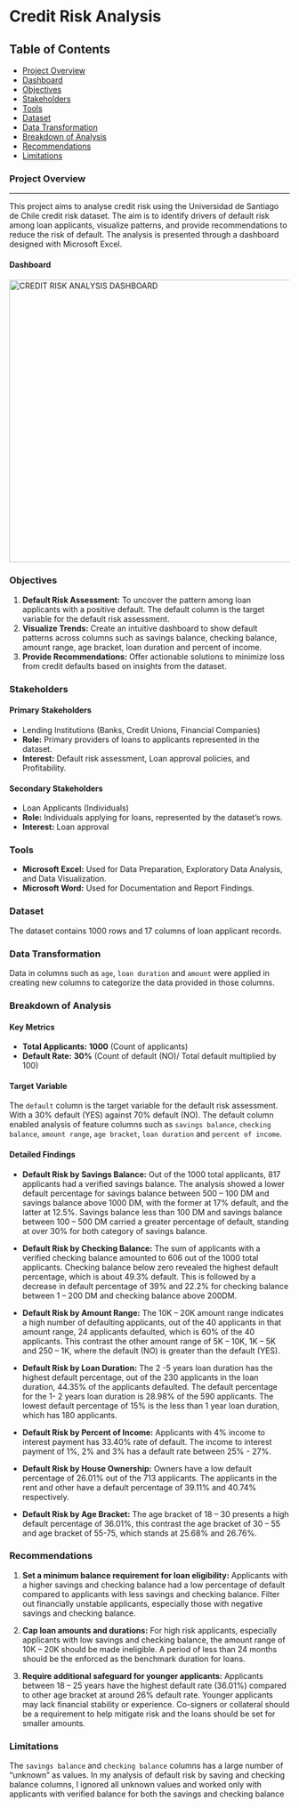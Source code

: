 # Credit Risk Analysis

## Table of Contents
- [Project Overview](#project-overview)
- [Dashboard](#dashboard)
- [Objectives](#objectives)
- [Stakeholders](#stakeholders)
- [Tools](#tools)
- [Dataset](#dataset)
- [Data Transformation](#data-transformation)
- [Breakdown of Analysis](#breakdown-of-analysis)
- [Recommendations](#recommendations)
- [Limitations](#limitations)

### Project Overview
---
This project aims to analyse credit risk using the Universidad de Santiago de Chile credit risk dataset. The aim is to identify drivers of default risk among loan applicants, visualize patterns, and provide recommendations to reduce the risk of default. The analysis is presented through a dashboard designed with Microsoft Excel.

#### Dashboard

<img width="1304" height="508" alt="CREDIT RISK ANALYSIS DASHBOARD" src="https://github.com/user-attachments/assets/102290f6-79dd-4894-9da9-daea761c904f" />

### Objectives
1. **Default Risk Assessment:** To uncover the pattern among loan applicants with a positive default. The default column is the target variable for the default risk assessment.
2. **Visualize Trends:** Create an intuitive dashboard to show default patterns across columns such as savings balance, checking balance, amount range, age bracket, loan duration and percent of income.
3. **Provide Recommendations:** Offer actionable solutions to minimize loss from credit defaults based on insights from the dataset.

### Stakeholders
#### Primary Stakeholders
- Lending Institutions (Banks, Credit Unions, Financial Companies)
- **Role:** Primary providers of loans to applicants represented in the dataset.
- **Interest:** Default risk assessment, Loan approval policies, and Profitability.
#### Secondary Stakeholders
- Loan Applicants (Individuals)
- **Role:** Individuals applying for loans, represented by the dataset’s rows.
- **Interest:** Loan approval

### Tools
- **Microsoft Excel:** Used for Data Preparation, Exploratory Data Analysis, and Data Visualization.
- **Microsoft Word:** Used for Documentation and Report Findings.

### Dataset
The dataset contains 1000 rows and 17 columns of loan applicant records.

### Data Transformation
Data in columns such as `age`, `loan duration` and `amount` were applied in creating new columns to categorize the data provided in those columns.

### Breakdown of Analysis
#### Key Metrics
- **Total Applicants:** **1000** (Count of applicants)
- **Default Rate:** **30%** (Count of default (NO)/ Total default multiplied by 100)

#### Target Variable
The `default` column is the target variable for the default risk assessment. With a 30% default (YES) against 70% default (NO). The default column enabled analysis of feature columns such as `savings balance`, `checking balance`, `amount range`, `age bracket`, `loan duration` and `percent of income`.

#### Detailed Findings
- **Default Risk by Savings Balance:** Out of the 1000 total applicants, 817 applicants had a verified savings balance. The analysis showed a lower default percentage for savings balance between 500 – 100 DM and savings balance above 1000 DM, with the former at 17% default, and the latter at 12.5%. Savings balance less than 100 DM and savings balance between 100 – 500 DM carried a greater percentage of default, standing at over 30% for both category of savings balance.
- **Default Risk by Checking Balance:** The sum of applicants with a verified checking balance amounted to 606 out of the 1000 total applicants. Checking balance below zero revealed the highest default percentage, which is about 49.3% default. This is followed by a decrease in default percentage of 39% and 22.2% for checking balance between 1 – 200 DM and checking balance above 200DM.

- **Default Risk by Amount Range:** The 10K – 20K amount range indicates a high number of defaulting applicants, out of the 40 applicants in that amount range, 24 applicants defaulted, which is 60% of the 40 applicants. This contrast the other amount range of 5K – 10K, 1K – 5K and 250 – 1K, where the default (NO) is greater than the default (YES).

- **Default Risk by Loan Duration:** The 2 -5 years loan duration has the highest default percentage, out of the 230 applicants in the loan duration, 44.35% of the applicants defaulted. The default percentage for the 1- 2 years loan duration is 28.98% of the 590 applicants. The lowest default percentage of 15% is the less than 1 year loan duration, which has 180 applicants.

-	**Default Risk by Percent of Income:** Applicants with 4% income to interest payment has 33.40% rate of default. The income to interest payment of 1%, 2% and 3% has a default rate between 25% - 27%.

-	**Default Risk by House Ownership:** Owners have a low default percentage of 26.01% out of the 713 applicants. The applicants in the rent and other have a default percentage of 39.11% and 40.74% respectively.

-	**Default Risk by Age Bracket:** The age bracket of 18 – 30 presents a high default percentage of 36.01%, this contrast the age bracket of 30 – 55 and age bracket of 55-75, which stands at 25.68% and 26.76%.

### Recommendations
1.	**Set a minimum balance requirement for loan eligibility:** Applicants with a higher savings and checking balance had a low percentage of default compared to applicants with less savings and checking balance. Filter out financially unstable applicants, especially those with negative savings and checking balance.

2.	**Cap loan amounts and durations:** For high risk applicants, especially applicants with low savings and checking balance, the amount range of 10K – 20K should be made ineligible. A period of less than 24 months should be the enforced as the benchmark duration for loans.

3.	**Require additional safeguard for younger applicants:** Applicants between 18 – 25 years have the highest default rate (36.01%) compared to other age bracket at around 26% default rate. Younger applicants may lack financial stability or experience. Co-signers or collateral should be a requirement to help mitigate risk and the loans should be set for smaller amounts.

### Limitations
The `savings balance` and `checking balance` columns has a large number of   “unknown” as values. In my analysis of default risk by saving and checking balance columns, I ignored all unknown values and worked only with applicants with verified balance for both the savings and checking balance


